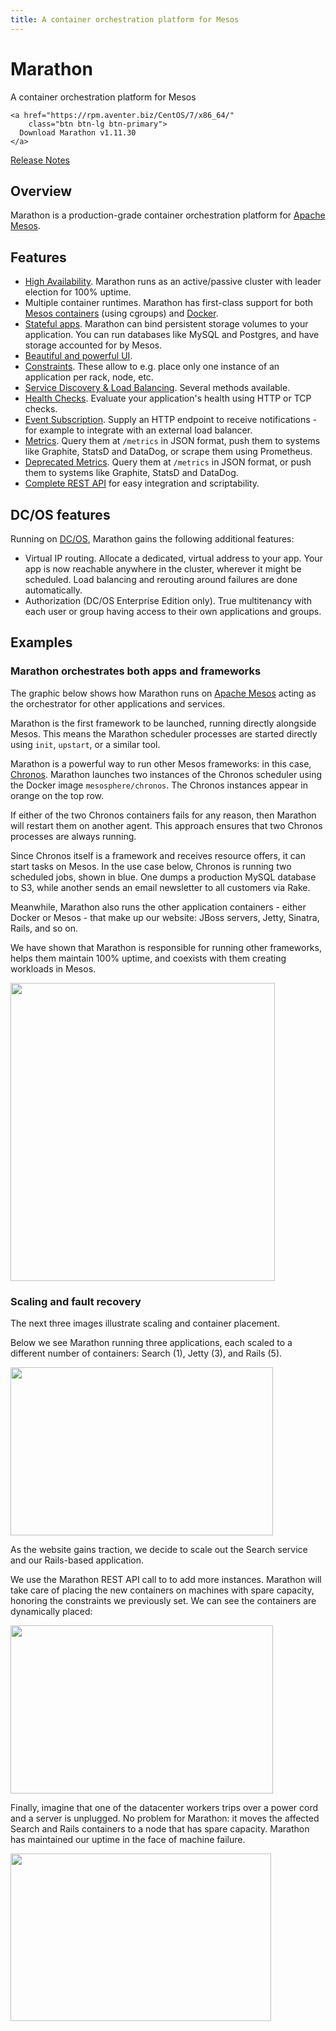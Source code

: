 ```yaml
---
title: A container orchestration platform for Mesos 
---
```


<div class="jumbotron text-center">
  <h1>Marathon</h1>
  <p class="lead">
    A container orchestration platform for Mesos 
  </p>
  <p>

    <a href="https://rpm.aventer.biz/CentOS/7/x86_64/"
        class="btn btn-lg btn-primary">
      Download Marathon v1.11.30
    </a>
  </p>
  <a class="btn btn-link"
      href="https://github.com/AVENTER-UG/marathon/releases/tag/v1.11.30">
    Release Notes
  </a>
</div>

## Overview

Marathon is a production-grade container orchestration platform for [Apache Mesos](https://mesos.apache.org/).

## Features

- [High Availability](https://aventer-ug.github.io/marathon/docs/high-availability.html). Marathon runs as an active/passive cluster with leader election for 100% uptime.
- Multiple container runtimes. Marathon has first-class support for both [Mesos containers](https://aventer-ug.github.io/marathon/docs/application-basics.html) (using cgroups) and [Docker](https://aventer-ug.github.io/marathon/docs/native-docker.html).
- [Stateful apps](https://aventer-ug.github.io/marathon/docs/persistent-volumes.html). Marathon can bind persistent storage volumes to your application. You can run databases like MySQL and Postgres, and have storage accounted for by Mesos.
- [Beautiful and powerful UI](https://aventer-ug.github.io/marathon/docs/marathon-ui.html).
- [Constraints](https://aventer-ug.github.io/marathon/docs/constraints.html). These allow to e.g. place only one instance of an application per rack, node, etc.
- [Service Discovery & Load Balancing](https://aventer-ug.github.io/marathon/docs/service-discovery-load-balancing.html). Several methods available.
- [Health Checks](https://aventer-ug.github.io/marathon/docs/health-checks.html). Evaluate your application's health using HTTP or TCP checks.
- [Event Subscription](https://aventer-ug.github.io/marathon/docs/event-bus.html#subscription-to-events-via-the-event-stream). Supply an HTTP endpoint to receive notifications - for example to integrate with an external load balancer.
- [Metrics](https://aventer-ug.github.io/marathon/docs/metrics.html). Query them at `/metrics` in JSON format, push them to systems like Graphite, StatsD and DataDog, or scrape them using Prometheus.
- [Deprecated Metrics](https://aventer-ug.github.io/marathon/docs/deprecated-metrics.html). Query them at `/metrics` in JSON format, or push them to systems like Graphite, StatsD and DataDog.
- [Complete REST API](https://aventer-ug.github.io/marathon/api-console/index.html) for easy integration and scriptability.

## DC/OS features

Running on [DC/OS](https://dcos.io/), Marathon gains the following additional features:

- Virtual IP routing. Allocate a dedicated, virtual address to your app. Your app is now reachable anywhere in the cluster, wherever it might be scheduled. Load balancing and rerouting around failures are done automatically.
- Authorization (DC/OS Enterprise Edition only). True multitenancy with each user or group having access to their own applications and groups.

## Examples

### Marathon orchestrates both apps and frameworks

The graphic below shows how Marathon runs on <a href="https://mesos.apache.org/">Apache Mesos</a> acting as the orchestrator for other applications and services.

Marathon is the first framework to be launched, running directly alongside Mesos. This means the Marathon scheduler processes are started directly using `init`, `upstart`, or a similar tool.

Marathon is a powerful way to run other Mesos frameworks: in this case, [Chronos](https://github.com/mesos/chronos). Marathon launches two instances of the Chronos scheduler using the Docker image `mesosphere/chronos`. The Chronos instances appear in orange on the top row.

If either of the two Chronos containers fails for any reason, then Marathon will restart them on another agent. This approach ensures that two Chronos processes are always running.

Since Chronos itself is a framework and receives resource offers, it can start tasks on Mesos.
In the use case below, Chronos is running two scheduled jobs, shown in blue. One dumps a production MySQL database to S3, while another sends an email newsletter to all customers via Rake.

Meanwhile, Marathon also runs the other application containers - either Docker or Mesos - that make up our website: JBoss servers, Jetty, Sinatra, Rails, and so on.

We have shown that Marathon is responsible for running other frameworks, helps them maintain 100% uptime, and coexists with them creating workloads in Mesos.

<p class="text-center">
  <img src="{{ site.baseurl}}/img/architecture.png" width="423" height="477" alt="">
</p>

### Scaling and fault recovery

The next three images illustrate scaling and container placement.

Below we see Marathon running three applications, each scaled to a different number of containers: Search (1), Jetty (3), and Rails (5).

<p class="text-center">
  <img src="{{ site.baseurl}}/img/marathon1.png" width="420" height="269" alt="">
</p>

As the website gains traction, we decide to scale out the Search service and our Rails-based application.

We use the Marathon REST API call to to add more instances. Marathon will take care of placing the new containers on machines with spare capacity, honoring the constraints we previously set. We can see the containers are dynamically placed:

<p class="text-center">
  <img src="{{ site.baseurl}}/img/marathon2.png" width="420" height="269" alt="">
</p>

Finally, imagine that one of the datacenter workers trips over a power cord and a server is unplugged. No problem for Marathon: it moves the affected Search and Rails containers to a node that has spare capacity. Marathon has maintained our uptime in the face of machine failure.

<p class="text-center">
  <img src="{{ site.baseurl}}/img/marathon3.png" width="417" height="268" alt="">
</p>
